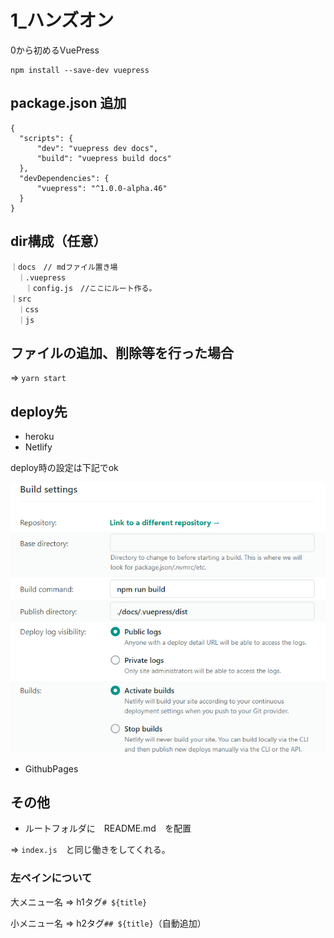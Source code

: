 # 1_ハンズオン

0から初めるVuePress

```
npm install --save-dev vuepress
```

## package.json 追加
```
{
  "scripts": {
      "dev": "vuepress dev docs",
      "build": "vuepress build docs"
  },
  "devDependencies": {
      "vuepress": "^1.0.0-alpha.46"
  }
}
```

## dir構成（任意）
```
｜docs　// mdファイル置き場
　｜.vuepress
　　｜config.js　//ここにルート作る。
｜src
　｜css
　｜js
```

## ファイルの追加、削除等を行った場合
 ⇒ `yarn start`

## deploy先
- heroku
- Netlify

deploy時の設定は下記でok

![設定](/src/img/setting.png)

- GithubPages

## その他
- ルートフォルダに　README.md　を配置

 ⇒ `index.js`　と同じ働きをしてくれる。

### 左ペインについて
大メニュー名 ⇒ h1タグ`# ${title}`

小メニュー名 ⇒ h2タグ`## ${title}`（自動追加）
